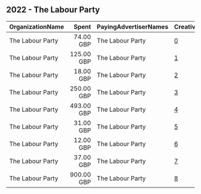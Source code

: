 ## 2022 - The Labour Party 
|OrganizationName|Spent|PayingAdvertiserNames|CreativeUrls|Impressions|Genders|AgeBrackets|CountryCodes|BillingAddresses|CandidateBallotInformation|
|:---|---:|:---|:---|---:|:---|:---|:---|:---|:---|
|The Labour Party|74.00 GBP|The Labour Party|[0](https://www.snap.com/political-ads/asset/c849aa22362a778fe070cca0ae633d617ea96e3f946675b85d1daf919bdd7762?mediaType=mp4)|32,259||18-25|united kingdom|"Kings Manor,Newcastle,NE16PA,GB"||
|The Labour Party|125.00 GBP|The Labour Party|[1](https://www.snap.com/political-ads/asset/780bb3f50f6c0d42d7c28c442cc62ef4274a511415214a80ebb24c2c520722bb?mediaType=png)|54,866||18-25|united kingdom|"Kings Manor,Newcastle,NE16PA,GB"||
|The Labour Party|18.00 GBP|The Labour Party|[2](https://www.snap.com/political-ads/asset/c849aa22362a778fe070cca0ae633d617ea96e3f946675b85d1daf919bdd7762?mediaType=mp4)|10,187||18-25|united kingdom|"Kings Manor,Newcastle,NE16PA,GB"||
|The Labour Party|250.00 GBP|The Labour Party|[3](https://www.snap.com/political-ads/asset/1ec07df512dd00f89c50eb2bdfe3d79c26d605611f6f32c1dd8dbe1ff316eef0?mediaType=mp4)|88,266||18+|united kingdom|"Kings Manor,Newcastle,NE16PA,GB"|London Labour|
|The Labour Party|493.00 GBP|The Labour Party|[4](https://www.snap.com/political-ads/asset/12c4b09bd893b2a0628b666c68676641ac28b846de97e7139fa1aad9422ef40a?mediaType=mp4)|60,772||18+|united kingdom|"Kings Manor,Newcastle,NE16PA,GB"|London Labour|
|The Labour Party|31.00 GBP|The Labour Party|[5](https://www.snap.com/political-ads/asset/780bb3f50f6c0d42d7c28c442cc62ef4274a511415214a80ebb24c2c520722bb?mediaType=png)|17,701||18-25|united kingdom|"Kings Manor,Newcastle,NE16PA,GB"||
|The Labour Party|12.00 GBP|The Labour Party|[6](https://www.snap.com/political-ads/asset/780bb3f50f6c0d42d7c28c442cc62ef4274a511415214a80ebb24c2c520722bb?mediaType=png)|4,373||18-25|united kingdom|"Kings Manor,Newcastle,NE16PA,GB"||
|The Labour Party|37.00 GBP|The Labour Party|[7](https://www.snap.com/political-ads/asset/c849aa22362a778fe070cca0ae633d617ea96e3f946675b85d1daf919bdd7762?mediaType=mp4)|15,598||18-25|united kingdom|"Kings Manor,Newcastle,NE16PA,GB"||
|The Labour Party|900.00 GBP|The Labour Party|[8](https://www.snap.com/political-ads/asset/09cee60ea25c12b3e43d19a0102dd0287242b581fce67ef98f0b621b830dfe44?mediaType=mp4)|252,654||18+|united kingdom|"Kings Manor,Newcastle,NE16PA,GB"|London Labour|
